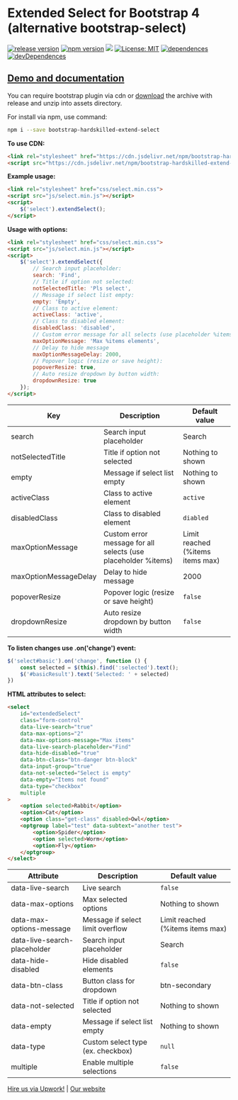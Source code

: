 # Extended Select for Bootstrap 4 (alternative bootstrap-select)

[![release version](https://img.shields.io/github/release/hardskilled/bootstrap-hardskilled-extend-select.svg)](https://github.com/hardskilled/bootstrap-hardskilled-extend-select/releases) [![npm version](https://badge.fury.io/js/bootstrap-hardskilled-extend-select.svg)](https://badge.fury.io/js/bootstrap-hardskilled-extend-select) [![](https://data.jsdelivr.com/v1/package/npm/bootstrap-hardskilled-extend-select/badge?style=rounded)](https://www.jsdelivr.com/package/npm/bootstrap-hardskilled-extend-select) [![License: MIT](https://img.shields.io/badge/License-MIT-yellow.svg)](https://github.com/hardskilled/bootstrap-hardskilled-extend-select/blob/master/LICENSE) [![dependences](https://david-dm.org/hardskilled/bootstrap-hardskilled-extend-select.svg)](https://david-dm.org/hardskilled/bootstrap-hardskilled-extend-select) [![devDependences](https://david-dm.org/hardskilled/bootstrap-hardskilled-extend-select/dev-status.svg)](https://david-dm.org/hardskilled/bootstrap-hardskilled-extend-select?type=dev)

## [Demo and documentation](https://hardskilled.github.io/bootstrap-hardskilled-extend-select/docs/)

You can require bootstrap plugin via cdn or [download](https://github.com/hardskilled/bootstrap-hardskilled-extend-select/releases) the archive with release and unzip into assets directory.

For install via npm, use command:
```bash
npm i --save bootstrap-hardskilled-extend-select
```

**To use CDN:**
```html
<link rel="stylesheet" href="https://cdn.jsdelivr.net/npm/bootstrap-hardskilled-extend-select@latest/css/select.min.css">
<script src="https://cdn.jsdelivr.net/npm/bootstrap-hardskilled-extend-select@latest/js/select.min.js"></script>
```

**Example usage:**
```html
<link rel="stylesheet" href="css/select.min.css">
<script src="js/select.min.js"></script>
<script>
    $('select').extendSelect();
</script>
```

**Usage with options:**
```html
<link rel="stylesheet" href="css/select.min.css">
<script src="js/select.min.js"></script>
<script>
    $('select').extendSelect({
        // Search input placeholder:
        search: 'Find',
        // Title if option not selected:
        notSelectedTitle: 'Pls select',
        // Message if select list empty:
        empty: 'Empty',
        // Class to active element:
        activeClass: 'active',
        // Class to disabled element:
        disabledClass: 'disabled',
        // Custom error message for all selects (use placeholder %items):
        maxOptionMessage: 'Max %items elements',
        // Delay to hide message
        maxOptionMessageDelay: 2000,
        // Popover logic (resize or save height):
        popoverResize: true,
        // Auto resize dropdown by button width:
        dropdownResize: true
    });
</script>
```

| Key | Description | Default value |
| --- | --- | --- |
| search | Search input placeholder | Search |
| notSelectedTitle | Title if option not selected | Nothing to shown |
| empty | Message if select list empty | Nothing to shown |
| activeClass | Class to active element | `active` |
| disabledClass | Class to disabled element | `diabled` |
| maxOptionMessage | Custom error message for all selects (use placeholder %items) | Limit reached (%items items max) |
| maxOptionMessageDelay | Delay to hide message | 2000 |
| popoverResize | Popover logic (resize or save height) | `false` |
| dropdownResize | Auto resize dropdown by button width | `false` |

**To listen changes use .on('change') event:**
```javascript
$('select#basic').on('change', function () {
    const selected = $(this).find(':selected').text();
    $('#basicResult').text('Selected: ' + selected)
})
```

**HTML attributes to select:**
```html
<select 
    id="extendedSelect" 
    class="form-control" 
    data-live-search="true"
    data-max-options="2"
    data-max-options-message="Max items"
    data-live-search-placeholder="Find"
    data-hide-disabled="true"
    data-btn-class="btn-danger btn-block"
    data-input-group="true"
    data-not-selected="Select is empty"
    data-empty="Items not found"
    data-type="checkbox"
    multiple
>
    <option selected>Rabbit</option>
    <option>Cat</option>
    <option class="get-class" disabled>Owl</option>
    <optgroup label="test" data-subtext="another test">
        <option>Spider</option>
        <option selected>Worm</option>
        <option>Fly</option>
    </optgroup>
</select>
```

| Attribute | Description | Default value |
| --- | --- | --- |
| data-live-search | Live search | `false` |
| data-max-options | Max selected options | Nothing to shown |
| data-max-options-message | Message if select limit overflow | Limit reached (%items items max) |
| data-live-search-placeholder | Search input placeholder | Search |
| data-hide-disabled | Hide disabled elements | `false` |
| data-btn-class | Button class for dropdown | btn-secondary |
| data-not-selected | Title if option not selected | Nothing to shown |
| data-empty | Message if select list empty | Nothing to shown |
| data-type | Custom select type (ex. checkbox) | `null` |
| multiple | Enable multiple selections | `false` |


[Hire us via Upwork!](https://www.upwork.com/o/companies/_~01b5cde52d5f4ead84/) | [Our website](https://hardskilled.com)
